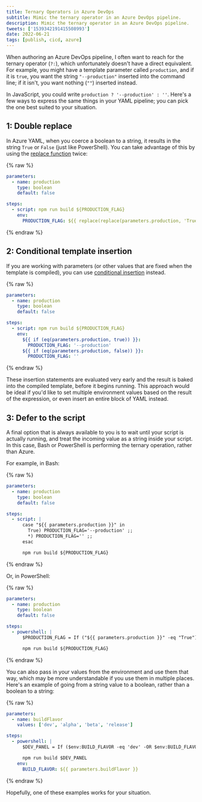 ```yaml
---
title: Ternary Operators in Azure DevOps
subtitle: Mimic the ternary operator in an Azure DevOps pipeline.
description: Mimic the ternary operator in an Azure DevOps pipeline.
tweets: ['1539342191415508993']
date: 2022-06-21
tags: [publish, cicd, azure]
---
```


When authoring an Azure DevOps pipeline, I often want to reach for the ternary operator (`?:`), which unfortunately doesn't have a direct equivalent. For example, you might have a template parameter called `production`, and if it is `true`, you want the string `"--production"` inserted into the command line; if it isn't, you want nothing (`""`) inserted instead.

In JavaScript, you could write `production ? '--production' : ''`. Here's a few ways to express the same things in your YAML pipeline; you can pick the one best suited to your situation.

## 1: Double replace

In Azure YAML, when you coerce a boolean to a string, it results in the string `True` or `False` (just like PowerShell). You can take advantage of this by using the [replace function](https://docs.microsoft.com/en-us/azure/devops/pipelines/process/expressions?view=azure-devops#replace) twice:

{% raw %}
```yaml
parameters:
  - name: production
    type: boolean
    default: false

steps:
  - script: npm run build ${PRODUCTION_FLAG}
    env:
      PRODUCTION_FLAG: ${{ replace(replace(parameters.production, 'True', '--production'), 'False', '') }}
```
{% endraw %}

## 2: Conditional template insertion

If you are working with parameters (or other values that are fixed when the template is compiled), you can use [conditional insertion](https://docs.microsoft.com/en-us/azure/devops/pipelines/process/templates?view=azure-devops#conditional-insertion) instead.

{% raw %}
```yaml
parameters:
  - name: production
    type: boolean
    default: false

steps:
  - script: npm run build ${PRODUCTION_FLAG}
    env:
      ${{ if (eq(parameters.production, true)) }}:
        PRODUCTION_FLAG: '--production'
      ${{ if (eq(parameters.production, false)) }}:
        PRODUCTION_FLAG: ''
```
{% endraw %}

These insertion statements are evaluated very early and the result is baked into the compiled template, before it begins running. This approach would be ideal if you'd like to set multiple environment values based on the result of the expression, or even insert an entire block of YAML instead.

## 3: Defer to the script

A final option that is always available to you is to wait until your script is actually running, and treat the incoming value as a string inside your script. In this case, Bash or PowerShell is performing the ternary operation, rather than Azure.

For example, in Bash:

{% raw %}
```yaml
parameters:
  - name: production
    type: boolean
    default: false

steps:
  - script: |
      case "${{ parameters.production }}" in
        True) PRODUCTION_FLAG='--production' ;;
        *) PRODUCTION_FLAG='' ;;
      esac

      npm run build ${PRODUCTION_FLAG}
```
{% endraw %}

Or, in PowerShell:

{% raw %}
```yaml
parameters:
  - name: production
    type: boolean
    default: false

steps:
  - powershell: |
      $PRODUCTION_FLAG = If ("${{ parameters.production }}" -eq "True") { '--production' } Else { '' }

      npm run build ${PRODUCTION_FLAG}
```
{% endraw %}

You can also pass in your values from the environment and use them that way, which may be more understandable if you use them in multiple places. Here's an example of going from a string value to a boolean, rather than a boolean to a string:

{% raw %}
```yaml
parameters:
  - name: buildFlavor
    values: ['dev', 'alpha', 'beta', 'release']

steps:
  - powershell: |
      $DEV_PANEL = If ($env:BUILD_FLAVOR -eq 'dev' -OR $env:BUILD_FLAVOR -eq 'alpha') { 'true' } Else { 'false' }

      npm run build $DEV_PANEL
    env:
      BUILD_FLAVOR: ${{ parameters.buildFlavor }}
```
{% endraw %}

Hopefully, one of these examples works for your situation.
